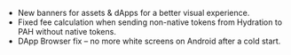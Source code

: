 - New banners for assets & dApps for a better visual experience.
- Fixed fee calculation when sending non-native tokens from Hydration to PAH without native tokens.
- DApp Browser fix – no more white screens on Android after a cold start.